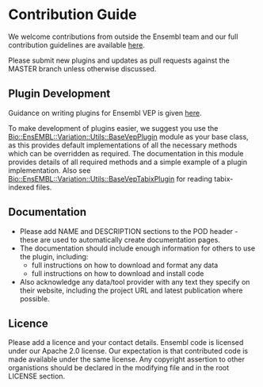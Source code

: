 # Contribution Guide

We welcome contributions from outside the Ensembl team and our full contribution guidelines are available [here](https://github.com/Ensembl/ensembl/blob/master/CONTRIBUTING.md).

Please submit new plugins and updates as pull requests against the MASTER branch unless otherwise discussed.

## Plugin Development

Guidance on writing plugins for Ensembl VEP is given [here](https://www.ensembl.org/info/docs/tools/vep/script/vep_plugins.html).

To make development of plugins easier, we suggest you use the [Bio::EnsEMBL::Variation::Utils::BaseVepPlugin](https://github.com/Ensembl/ensembl-variation/blob/master/modules/Bio/EnsEMBL/Variation/Utils/BaseVepPlugin.pm) module as your base class, as this provides default implementations of all the necessary methods which can be overridden as required.
The documentation in this module provides details of all required methods and a simple example of a plugin implementation. 
Also see [Bio::EnsEMBL::Variation::Utils::BaseVepTabixPlugin](https://github.com/Ensembl/ensembl-variation/blob/master/modules/Bio/EnsEMBL/Variation/Utils/BaseVepTabixPlugin.pm) for reading tabix-indexed files.


## Documentation

* Please add NAME and DESCRIPTION sections to the POD header - these are used to automatically create documentation pages.
* The documentation should include enough information for others to use the plugin, including:
  * full instructions on how to download and format any data
  * full instructions on how to download and install code
* Also acknowledge any data/tool provider with any text they specify on their website, including the project URL and latest publication where possible. 

## Licence
Please add a licence and your contact details. Ensembl code is licensed under our Apache 2.0 license. Our expectation is that contributed code is made available under the same license. Any copyright assertion to other organistions should be declared in the modifying file and in the root LICENSE section.


